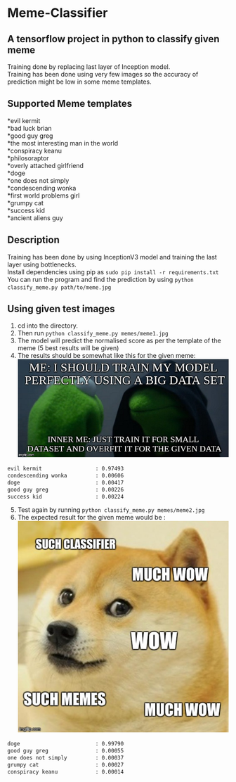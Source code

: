 # Meme-Classifier
## A tensorflow project in python to classify given meme

Training done by replacing last layer of Inception model. <br/>
Training has been done using very few images so the accuracy of prediction might be low in some meme templates. <br/>

## Supported Meme templates

*evil kermit <br/>
*bad luck brian <br/>
*good guy greg <br/>
*the most interesting man in the world<br/>
*conspiracy keanu <br/>
*philosoraptor <br/>
*overly attached girlfriend <br/>
*doge <br/>
*one does not simply <br/>
*condescending wonka <br/>
*first world problems girl <br/>
*grumpy cat <br/>
*success kid <br/>
*ancient aliens guy <br/>

## Description

Training has been done by using InceptionV3 model and training the last layer using bottlenecks. <br/>
Install dependencies using pip as `sudo pip install -r requirements.txt` <br/>
You can run the program and find the prediction by using `python classify_meme.py path/to/meme.jpg` <br/>

## Using given test images
1. cd into the directory.
2. Then run `python classify_meme.py memes/meme1.jpg`
3. The model will predict the normalised score as per the template of the meme (5 best results will be given)
4. The results should be somewhat like this for the given meme:
![evil_kermit](memes/meme1.jpg)

```
evil kermit                 : 0.97493
condescending wonka         : 0.00606
doge                        : 0.00417
good guy greg               : 0.00226
success kid                 : 0.00224
```
5. Test again by running `python classify_meme.py memes/meme2.jpg`
6. The expected result for the given meme would be :
![doge](memes/meme2.jpg)
```
doge                        : 0.99790
good guy greg               : 0.00055
one does not simply         : 0.00037
grumpy cat                  : 0.00027
conspiracy keanu            : 0.00014
```
